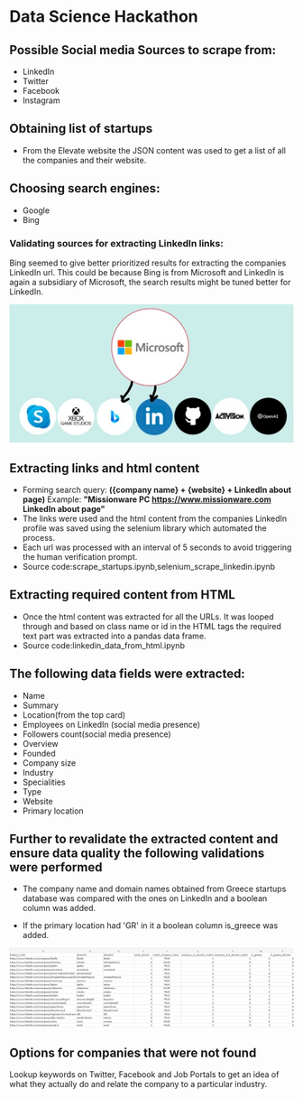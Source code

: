 # Data Science Hackathon
## Possible Social media Sources to scrape from:
* LinkedIn
* Twitter
* Facebook
* Instagram
## Obtaining list of startups
* From the Elevate website the JSON content was used to get a list of all the companies and their website.

## Choosing search engines:
* Google
* Bing

### Validating sources for extracting LinkedIn links:
Bing seemed to give better prioritized results for extracting the companies LinkedIn url. This could be because Bing is from Microsoft and LinkedIn is again a  subsidiary of Microsoft, the search results might be tuned better for LinkedIn.

<p align="center">
  <img src="https://github.com/paul2596/Data-Science-Hackathon/blob/main/img/linkedIn_bing_microsoft.jpg" width="650" alt="alt text">
</p>

## Extracting links and html content
* Forming search query: **({company name} + {website} + LinkedIn about page)**
  Example: **"Missionware PC https://www.missionware.com LinkedIn about page"**  
* The links were used and the html content from the companies LinkedIn profile was saved using the selenium library which automated the process.
* Each url was processed with an interval of 5 seconds to avoid triggering the human verification prompt.
* Source code:scrape_startups.ipynb,selenium_scrape_linkedin.ipynb

## Extracting required content from HTML 
* Once the html content was extracted for all the URLs. It was looped through and based on class name or id in the HTML tags the required text part was extracted into a pandas data frame.
* Source code:linkedin_data_from_html.ipynb
## The following data fields were extracted:
* Name
* Summary
* Location(from the top card)
* Employees on LinkedIn (social media presence)
* Followers count(social media presence)
* Overview 
* Founded
* Company size
* Industry
* Specialities
* Type
* Website
* Primary location


## Further to revalidate the extracted content and ensure data quality the following validations were performed

* The company name and domain names obtained from Greece startups database was compared with the ones on LinkedIn and a boolean column was added.

* If the primary location had 'GR' in it a boolean column is_greece was added.

<p align="center">
  <img src="https://github.com/paul2596/Data-Science-Hackathon/blob/main/img/linkedInValidation.jpg" width="950" alt="alt text">
</p>

## Options for companies that were not found
Lookup keywords on Twitter, Facebook and Job Portals to get an idea of what they actually do and relate the company to a particular industry.

